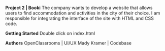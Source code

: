 **Project 2 | Booki**
The company wants to develop a website that allows users to find accommodation and activities in the city of their choice. I am responsible for integrating the interface of the site with HTML and CSS code.

**Getting Started**
Double click on index.html

**Authors**
OpenClassrooms | UI/UX
Mady Kramer | Codebase

